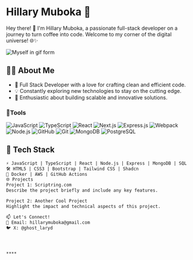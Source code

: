 # Hillary Muboka 🚀

Hey there! 👋 I'm Hillary Muboka, a passionate full-stack developer on a journey to turn coffee into code. Welcome to my corner of the digital universe! 🌐✨
<!-- Centered GIF -->

  <img align="center" src="https://media.giphy.com/media/odTTszSU3M3pb5I9eW/giphy.gif" alt="Myself in gif form">



## 👨‍💻 About Me

- 🌟 Full Stack Developer with a love for crafting clean and efficient code.
- 💡 Constantly exploring new technologies to stay on the cutting edge.
- 🚀 Enthusiastic about building scalable and innovative solutions.

### 🧰Tools

![JavaScript](https://cdn.jsdelivr.net/gh/devicons/devicon/icons/javascript/javascript-original.svg)
![TypeScript](https://cdn.jsdelivr.net/gh/devicons/devicon/icons/typescript/typescript-original.svg)
![React](https://cdn.jsdelivr.net/gh/devicons/devicon/icons/react/react-original.svg)
![Next.js](https://cdn.jsdelivr.net/gh/devicons/devicon/icons/nextjs/nextjs-original.svg)
![Express.js](https://cdn.jsdelivr.net/gh/devicons/devicon/icons/express/express-original.svg)
![Webpack](https://cdn.jsdelivr.net/gh/devicons/devicon/icons/webpack/webpack-original.svg)
![Node.js](https://cdn.jsdelivr.net/gh/devicons/devicon/icons/nodejs/nodejs-original-wordmark.svg)
![GitHub](https://cdn.jsdelivr.net/gh/devicons/devicon/icons/github/github-original.svg)
![Git](https://cdn.jsdelivr.net/gh/devicons/devicon/icons/git/git-original-wordmark.svg)
![MongoDB](https://cdn.jsdelivr.net/gh/devicons/devicon/icons/mongodb/mongodb-original-wordmark.svg)
![PostgreSQL](https://cdn.jsdelivr.net/gh/devicons/devicon/icons/postgresql/postgresql-original-wordmark.svg)


          

## 🔧 Tech Stack

```markdown
⚡ JavaScript | TypeScript | React | Node.js | Express | MongoDB | SQL
🛠️ HTML5 | CSS3 | Bootstrap | Tailwind CSS | Shadcn 
🚢 Docker | AWS | GitHub Actions
🌐 Projects
Project 1: Scriptring.com
Describe the project briefly and include any key features.

Project 2: Another Cool Project
Highlight the impact and technical aspects of this project.

📫 Let's Connect!
📧 Email: hillarymuboka@gmail.com
🐦 X: @ghost_laryd




****
